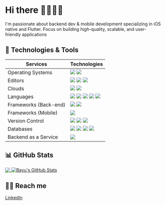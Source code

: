 # Hi there 📱🧑‍💻🤖

I'm passionate about backend dev & mobile development specializing in iOS native and Flutter. Focus on building high-quality, scalable, and user-friendly applications

## 🔧 Technologies & Tools

| Services               | Technologies                                                                                                                                                                                                                                                                                                                                                                                                                                                                                                                                                                                                                                                                                                                                                                                                                                                                                                                                                                                                                           |
| ---------------------- | ------------------------------------------------------------------------------------------------------------------------------------------------------------------------------------------------------------------------------------------------------------------------------------------------------------------------------------------------------------------------------------------------------------------------------------------------------------------------------------------------------------------------------------------------------------------------------------------------------------------------------------------------------------------------------------------------------------------------------------------------------------------------------------------------------------------------------------------------------------------------------------------------------------------------------------------------------------------------------------------------------------------------------------- |
| Operating Systems      | ![](https://img.shields.io/badge/macOS%20-%23111111.svg?&style=for-the-badge&logo=macOS&logoColor=white) ![](https://img.shields.io/badge/linux%20-%23333333.svg?&style=for-the-badge&logo=linux&logoColor=white) |
| Editors               | ![](https://img.shields.io/badge/vscode%20-%230078d7.svg?&style=for-the-badge&logo=visualstudiocode&logoColor=white) ![](https://img.shields.io/badge/jupyter%20-%23f47a61.svg?&style=for-the-badge&logo=jupyter&logoColor=white) ![](https://img.shields.io/badge/xcode%20-%23007aff.svg?&style=for-the-badge&logo=xcode&logoColor=white) |
| Clouds                | ![](https://img.shields.io/badge/AWS%20-%23FF9900.svg?&style=for-the-badge&logo=amazon-aws&logoColor=white) ![](https://img.shields.io/badge/Google%20Cloud%20-%234285F4.svg?&style=for-the-badge&logo=google-cloud&logoColor=white) |
| Languages             | ![](https://img.shields.io/badge/javascript%20-%23323330.svg?&style=for-the-badge&logo=javascript&logoColor=%23F7DF1E) ![](https://img.shields.io/badge/python%20-%2314354C.svg?&style=for-the-badge&logo=python&logoColor=white) ![](https://img.shields.io/badge/go-%234285F4.svg?&style=for-the-badge&logo=go&logoColor=white) ![](https://img.shields.io/badge/swift%20-%23de6134.svg?&style=for-the-badge&logo=swift&logoColor=white) ![](https://img.shields.io/badge/dart%20-%230175C2.svg?&style=for-the-badge&logo=dart&logoColor=white) |
| Frameworks (Back-end)  | ![](https://img.shields.io/badge/node.js-339933?style=for-the-badge&logo=Node.js&logoColor=white) ![](https://img.shields.io/badge/express-js%20-%23404d59.svg?&style=for-the-badge) |
| Frameworks (Mobile)    | ![](https://img.shields.io/badge/flutter-%2302569B.svg?&style=for-the-badge&logo=flutter&logoColor=white) |
| Version Control       | ![](https://img.shields.io/badge/git%20-%23F05033.svg?&style=for-the-badge&logo=git&logoColor=white) ![](https://img.shields.io/badge/gitlab%20-%23181717.svg?&style=for-the-badge&logo=gitlab&logoColor=white) ![](https://img.shields.io/badge/github%20-%23121011.svg?&style=for-the-badge&logo=github&logoColor=white) |
| Databases             | ![](https://img.shields.io/badge/mysql-%2300f.svg?&style=for-the-badge&logo=mysql&logoColor=white) ![](https://img.shields.io/badge/postgresql%20-%230072e6.svg?&style=for-the-badge&logo=postgresql&logoColor=white) ![](https://img.shields.io/badge/sqlite%20-%233e93c0.svg?&style=for-the-badge&logo=sqlite&logoColor=white) ![](https://img.shields.io/badge/MongoDB-%234ea94b.svg?&style=for-the-badge&logo=mongodb&logoColor=white) |
| Backend as a Service  | ![](https://img.shields.io/badge/firebase-%23FFCA28.svg?&style=for-the-badge&logo=firebase&logoColor=black) |

## 📊 GitHub Stats

<a href="https://github.com/bayusedana26/bayusedana26">
  <img align="center" src="https://github-readme-stats.vercel.app/api/top-langs/?username=bayusedana26&title_color=ffffff&text_color=c9cacc&icon_color=2bbc8a&bg_color=1d1f21&exclude_repo=things-bin-aws,kuyrek-pkl&hide=hcl,html,css,less,scss,jupyter%20notebook,blade,pug" />
</a>

<a href="https://github.com/bayusedana26/bayusedana26">
  <img align="center" src="https://github-readme-stats.vercel.app/api?username=bayusedana26&show_icons=true&line_height=27&count_private=true&title_color=ffffff&text_color=c9cacc&icon_color=2bbc8a&bg_color=1d1f21" alt="Bayu's GitHub Stats" />
</a>

## 🧑‍💻 Reach me
[LinkedIn](https://linkedin.com/in/bayusedana/)
